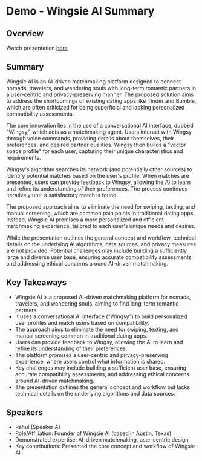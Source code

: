 # Demo - Wingsie AI Summary

## Overview
Watch presentation [here](https://streameth.org/edge_city/watch?session=670ca6052f3849fecfbb5150)

## Summary
Wingsie AI is an AI-driven matchmaking platform designed to connect nomads, travelers, and wandering souls with long-term romantic partners in a user-centric and privacy-preserving manner. The proposed solution aims to address the shortcomings of existing dating apps like Tinder and Bumble, which are often criticized for being superficial and lacking personalized compatibility assessments.

The core innovation lies in the use of a conversational AI interface, dubbed "Wingsy," which acts as a matchmaking agent. Users interact with Wingsy through voice commands, providing details about themselves, their preferences, and desired partner qualities. Wingsy then builds a "vector space profile" for each user, capturing their unique characteristics and requirements.

Wingsy's algorithm searches its network (and potentially other sources) to identify potential matches based on the user's profile. When matches are presented, users can provide feedback to Wingsy, allowing the AI to learn and refine its understanding of their preferences. The process continues iteratively until a satisfactory match is found.

The proposed approach aims to eliminate the need for swiping, texting, and manual screening, which are common pain points in traditional dating apps. Instead, Wingsie AI promises a more personalized and efficient matchmaking experience, tailored to each user's unique needs and desires.

While the presentation outlines the general concept and workflow, technical details on the underlying AI algorithms, data sources, and privacy measures are not provided. Potential challenges may include building a sufficiently large and diverse user base, ensuring accurate compatibility assessments, and addressing ethical concerns around AI-driven matchmaking.

## Key Takeaways
- Wingsie AI is a proposed AI-driven matchmaking platform for nomads, travelers, and wandering souls, aiming to find long-term romantic partners.
- It uses a conversational AI interface ("Wingsy") to build personalized user profiles and match users based on compatibility.
- The approach aims to eliminate the need for swiping, texting, and manual screening common in traditional dating apps.
- Users can provide feedback to Wingsy, allowing the AI to learn and refine its understanding of their preferences.
- The platform promises a user-centric and privacy-preserving experience, where users control what information is shared.
- Key challenges may include building a sufficient user base, ensuring accurate compatibility assessments, and addressing ethical concerns around AI-driven matchmaking.
- The presentation outlines the general concept and workflow but lacks technical details on the underlying algorithms and data sources.

## Speakers
- Rahul (Speaker A)
- Role/Affiliation: Founder of Wingsie AI (based in Austin, Texas)
- Demonstrated expertise: AI-driven matchmaking, user-centric design
- Key contributions: Presented the core concept and workflow of Wingsie AI

